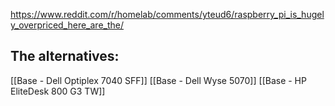 https://www.reddit.com/r/homelab/comments/yteud6/raspberry_pi_is_hugely_overpriced_here_are_the/

## The alternatives:

[[Base - Dell Optiplex 7040 SFF]]
[[Base - Dell Wyse 5070]]
[[Base - HP EliteDesk 800 G3 TW]]

